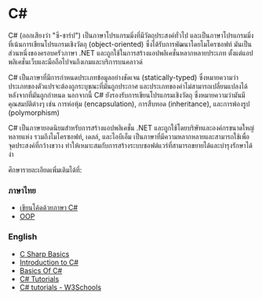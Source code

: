# C#

C# (ออกเสียงว่า "ซี-ชาร์ป") เป็นภาษาโปรแกรมมิ่งที่มีวัตถุประสงค์ทั่วไป และเป็นภาษาโปรแกรมมิ่งที่เน้นการเขียนโปรแกรมเชิงวัตถุ (object-oriented) ซึ่งได้รับการพัฒนาโดยไมโครซอฟท์ มันเป็นส่วนหนึ่งของครอบครัวภาษา .NET และถูกใช้ในการสร้างแอปพลิเคชั่นหลากหลายประเภท ตั้งแต่แอปพลิเคชั่นเว็บและมือถือไปจนถึงเกมและบริการบนคลาวด์

C# เป็นภาษาที่มีการกำหนดประเภทข้อมูลอย่างชัดเจน (statically-typed) ซึ่งหมายความว่าประเภทของตัวแปรจะต้องถูกระบุขณะที่มันถูกประกาศ และประเภทของค่าไม่สามารถเปลี่ยนแปลงได้หลังจากที่มันถูกกำหนด นอกจากนี้ C# ยังรองรับการเขียนโปรแกรมเชิงวัตถุ ซึ่งหมายความว่ามันมีคุณสมบัติต่างๆ เช่น การห่อหุ้ม (encapsulation), การสืบทอด (inheritance), และการพ้องรูป (polymorphism)

C# เป็นภาษายอดนิยมสำหรับการสร้างแอปพลิเคชั่น .NET และถูกใช้โดยบริษัทและองค์กรขนาดใหญ่หลายแห่ง รวมถึงไมโครซอฟท์, เดลล์, และไอบีเอ็ม เป็นภาษาที่มีความหลากหลายและสามารถใช้เพื่อจุดประสงค์ที่กว้างขวาง ทำให้เหมาะสมกับการสร้างระบบซอฟต์แวร์ที่สามารถขยายได้และบำรุงรักษาได้ง่า

ศึกษารายละเอียดเพิ่มเติมได้ที่:

### ภาษาไทย
- [เขียนโค้ดด้วยภาษา C#](https://www.saladpuk.com/beginner-1/csharp101)
- [OOP](https://www.saladpuk.com/beginner-1/oop)

### English
- [C Sharp Basics](https://www.codecademy.com/catalog/language/c-sharp)
- [Introduction to C#](https://learn.microsoft.com/en-us/dotnet/csharp/tour-of-csharp/tutorials/)
- [Basics Of C#](https://www.c-sharpcorner.com/UploadFile/e9fdcd/basics-of-C-Sharp/)
- [C# Tutorials](https://dotnettutorials.net/course/csharp-dot-net-tutorials/)
- [C# tutorials - W3Schools](https://www.w3schools.com/cs/index.php)